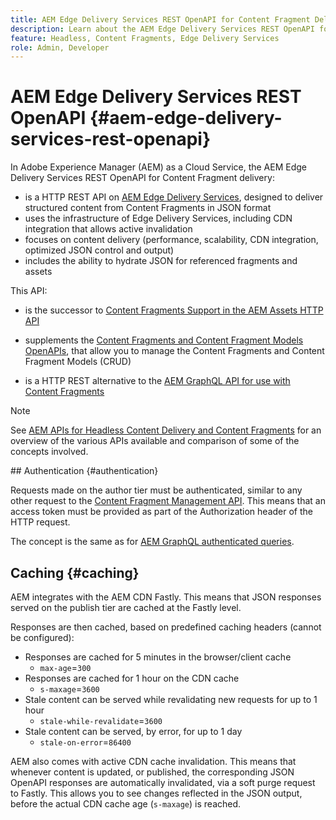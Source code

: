```yaml
---
title: AEM Edge Delivery Services REST OpenAPI for Content Fragment Delivery
description: Learn about the AEM Edge Delivery Services REST OpenAPI for Content Fragment Delivery
feature: Headless, Content Fragments, Edge Delivery Services
role: Admin, Developer
---
```


# AEM Edge Delivery Services REST OpenAPI {#aem-edge-delivery-services-rest-openapi}

In Adobe Experience Manager (AEM) as a Cloud Service, the AEM Edge Delivery Services REST OpenAPI for Content Fragment delivery:

* is a HTTP REST API on [AEM Edge Delivery Services](/help/edge/overview.md), designed to deliver structured content from Content Fragments in JSON format
* uses the infrastructure of Edge Delivery Services, including CDN integration that allows active invalidation 
* focuses on content delivery (performance, scalability, CDN integration, optimized JSON control and output) 
* includes the ability to hydrate JSON for referenced fragments and assets

This API:

* is the successor to [Content Fragments Support in the AEM Assets HTTP API](/help/assets/content-fragments/assets-api-content-fragments.md)

* supplements the [Content Fragments and Content Fragment Models OpenAPIs](/help/headless/content-fragment-openapis.md), that allow you to manage the Content Fragments and Content Fragment Models (CRUD)

* is a HTTP REST alternative to the [AEM GraphQL API for use with Content Fragments](/help/headless/graphql-api/content-fragments.md) 

>[!NOTE]
>
>See [AEM APIs for Headless Content Delivery and Content Fragments](/help/headless/apis-headless-and-content-fragments.md) for an overview of the various APIs available and comparison of some of the concepts involved.

## Authentication {#authentication}

Requests made on the author tier must be authenticated, similar to any other request to the [Content Fragment Management API](https://developer.adobe.com/experience-cloud/experience-manager-apis/api/stable/sites/). This means that an access token must be provided as part of the Authorization header of the HTTP request. 

The concept is the same as for [AEM GraphQL authenticated queries](/help/headless/security/authentication.md).

## Caching {#caching}

AEM integrates with the AEM CDN Fastly. This means that JSON responses served on the publish tier are cached at the Fastly level.

Responses are then cached, based on predefined caching headers (cannot be configured):

* Responses are cached for 5 minutes in the browser/client cache
  * `max-age`=`300`
* Responses are cached for 1 hour on the CDN cache
  * `s-maxage`=`3600`
* Stale content can be served while revalidating new requests for up to 1 hour 
  * `stale-while-revalidate`=`3600`
* Stale content can be served, by error, for up to 1 day 
  * `stale-on-error`=`86400`

AEM also comes with active CDN cache invalidation. This means that whenever content is updated, or published, the corresponding JSON OpenAPI responses are automatically invalidated, via a soft purge request to Fastly. This allows you to see changes reflected in the JSON output, before the actual CDN cache age (`s-maxage`) is reached. 